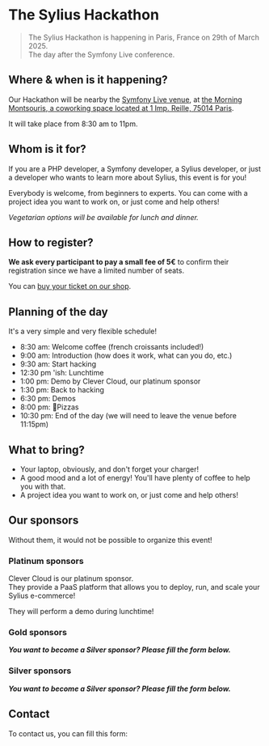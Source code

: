 # The Sylius Hackathon

> The Sylius Hackathon is happening in Paris, France on 29th of March 2025.  
> The day after the Symfony Live conference.

## Where & when is it happening?

Our Hackathon will be nearby the [Symfony Live venue](https://live.symfony.com/2025-paris/venue), at [the Morning Montsouris, a coworking space located at 1 Imp. Reille, 75014 Paris](https://maps.app.goo.gl/6ZPDGpqjrbkLaXuE8).

It will take place from 8:30 am to 11pm.

## Whom is it for?

If you are a PHP developer, a Symfony developer, a Sylius developer, or just a developer who wants to learn more about Sylius, this event is for you!

Everybody is welcome, from beginners to experts. You can come with a project idea you want to work on, or just come and help others!

_Vegetarian options will be available for lunch and dinner._

## How to register?

**We ask every participant to pay a small fee of 5€** to confirm their registration since we have a limited number of seats.

You can [buy your ticket on our shop](https://notfound.monsieurbiz.cloud/index.php?title=Buy+your+ticket&content=We+are+working+on+it%21).

## Planning of the day

It's a very simple and very flexible schedule!

- 8:30 am: Welcome coffee (french croissants included!)
- 9:00 am: Introduction (how does it work, what can you do, etc.)
- 9:30 am: Start hacking
- 12:30 pm 'ish: Lunchtime
- 1:00 pm: Demo by Clever Cloud, our platinum sponsor
- 1:30 pm: Back to hacking
- 6:30 pm: Demos
- 8:00 pm: 🍕Pizzas
- 10:30 pm: End of the day (we will need to leave the venue before 11:15pm)

## What to bring?

- Your laptop, obviously, and don't forget your charger!
- A good mood and a lot of energy! You'll have plenty of coffee to help you with that.
- A project idea you want to work on, or just come and help others!

## Our sponsors

Without them, it would not be possible to organize this event!

### Platinum sponsors

Clever Cloud is our platinum sponsor.  
They provide a PaaS platform that allows you to deploy, run, and scale your Sylius e-commerce!

They will perform a demo during lunchtime!

### Gold sponsors

_**You want to become a Silver sponsor? Please fill the form below.**_
 
### Silver sponsors

_**You want to become a Silver sponsor? Please fill the form below.**_

## Contact

To contact us, you can fill this form:
